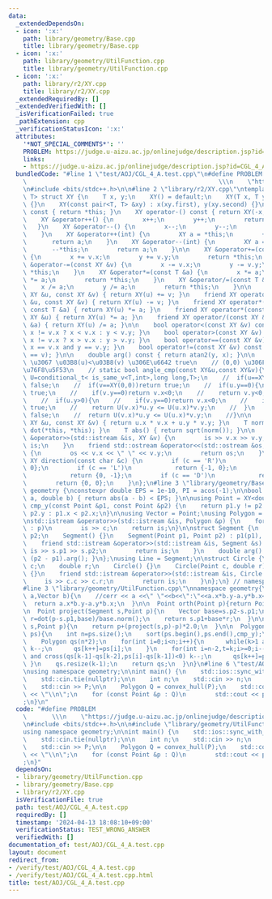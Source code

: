 ```yaml
---
data:
  _extendedDependsOn:
  - icon: ':x:'
    path: library/geometry/Base.cpp
    title: library/geometry/Base.cpp
  - icon: ':x:'
    path: library/geometry/UtilFunction.cpp
    title: library/geometry/UtilFunction.cpp
  - icon: ':x:'
    path: library/r2/XY.cpp
    title: library/r2/XY.cpp
  _extendedRequiredBy: []
  _extendedVerifiedWith: []
  _isVerificationFailed: true
  _pathExtension: cpp
  _verificationStatusIcon: ':x:'
  attributes:
    '*NOT_SPECIAL_COMMENTS*': ''
    PROBLEM: https://judge.u-aizu.ac.jp/onlinejudge/description.jsp?id=CGL_4_A
    links:
    - https://judge.u-aizu.ac.jp/onlinejudge/description.jsp?id=CGL_4_A
  bundledCode: "#line 1 \"test/AOJ/CGL_4_A.test.cpp\"\n#define PROBLEM           \
    \                                                     \\\n    \"https://judge.u-aizu.ac.jp/onlinejudge/description.jsp?id=CGL_4_A\"\
    \n#include <bits/stdc++.h>\n\n#line 2 \"library/r2/XY.cpp\"\ntemplate <typename\
    \ T> struct XY {\n    T x, y;\n    XY() = default;\n    XY(T x, T y) : x(x), y(y)\
    \ {}\n    XY(const pair<T, T> &xy) : x(xy.first), y(xy.second) {}\n\n    XY operator+()\
    \ const { return *this; }\n    XY operator-() const { return XY(-x, -y); }\n\n\
    \    XY &operator++() {\n        x++;\n        y++;\n        return *this;\n \
    \   }\n    XY &operator--() {\n        x--;\n        y--;\n        return *this;\n\
    \    }\n    XY &operator++(int) {\n        XY a = *this;\n        ++*this;\n \
    \       return a;\n    }\n    XY &operator--(int) {\n        XY a = *this;\n \
    \       --*this;\n        return a;\n    }\n\n    XY &operator+=(const XY &v)\
    \ {\n        x += v.x;\n        y += v.y;\n        return *this;\n    }\n    XY\
    \ &operator-=(const XY &v) {\n        x -= v.x;\n        y -= v.y;\n        return\
    \ *this;\n    }\n    XY &operator*=(const T &a) {\n        x *= a;\n        y\
    \ *= a;\n        return *this;\n    }\n    XY &operator/=(const T &a) {\n    \
    \    x /= a;\n        y /= a;\n        return *this;\n    }\n\n    friend XY operator+(const\
    \ XY &u, const XY &v) { return XY(u) += v; }\n    friend XY operator-(const XY\
    \ &u, const XY &v) { return XY(u) -= v; }\n    friend XY operator*(const XY &u,\
    \ const T &a) { return XY(u) *= a; }\n    friend XY operator*(const T &a, const\
    \ XY &u) { return XY(u) *= a; }\n    friend XY operator/(const XY &u, const T\
    \ &a) { return XY(u) /= a; }\n\n    bool operator<(const XY &v) const { return\
    \ x != v.x ? x < v.x : y < v.y; }\n    bool operator>(const XY &v) const { return\
    \ x != v.x ? x > v.x : y > v.y; }\n    bool operator==(const XY &v) const { return\
    \ x == v.x and y == v.y; }\n    bool operator!=(const XY &v) const { return !(*this\
    \ == v); }\n\n    double arg() const { return atan2(y, x); }\n\n    // [0,2pi)\
    \ \u3067 \u03B8(u)<\u03B8(v) \u306E\u6642 true\n    // (0,0) \u306F 2pi \u306B\
    \u76F8\u5F53\n    // static bool angle_cmp(const XY&u,const XY&v){\n    //  using\
    \ U=conditional_t< is_same_v<T,int>,long long,T>;\n    //  if(u==XY(0,0))return\
    \ false;\n    //  if(v==XY(0,0))return true;\n    //  if(u.y==0){\n    //    if(u.x>0)return\
    \ true;\n    //    if(v.y==0)return v.x<0;\n    //    return v.y<0;\n    //  }\n\
    \    //  if(u.y>0){\n    //    if(v.y==0)return v.x<0;\n    //    if(v.y<0)return\
    \ true;\n    //    return U(v.x)*u.y <= U(u.x)*v.y;\n    //  }\n    //  if(v.y>=0)return\
    \ false;\n    //  return U(v.x)*u.y <= U(u.x)*v.y;\n    //}\n\n    friend T dot(const\
    \ XY &u, const XY &v) { return u.x * v.x + u.y * v.y; }\n    T norm() { return\
    \ dot(*this, *this); }\n    T abs() { return sqrt(norm()); }\n\n    friend std::istream\
    \ &operator>>(std::istream &is, XY &v) {\n        is >> v.x >> v.y;\n        return\
    \ is;\n    }\n    friend std::ostream &operator<<(std::ostream &os, const XY &v)\
    \ {\n        os << v.x << \" \" << v.y;\n        return os;\n    }\n\n    static\
    \ XY direction(const char &c) {\n        if (c == 'R')\n            return {1,\
    \ 0};\n        if (c == 'L')\n            return {-1, 0};\n        if (c == 'U')\n\
    \            return {0, -1};\n        if (c == 'D')\n            return {0, 1};\n\
    \        return {0, 0};\n    }\n};\n#line 3 \"library/geometry/Base.cpp\"\nnamespace\
    \ geometry {\nconstexpr double EPS = 1e-10, PI = acos(-1);\n\nbool is_equal(double\
    \ a, double b) { return abs(a - b) < EPS; }\n\nusing Point = XY<double>;\nbool\
    \ cmp_y(const Point &p1, const Point &p2) {\n    return p1.y != p2.y ? p1.y <\
    \ p2.y : p1.x < p2.x;\n}\n\nusing Vector = Point;\nusing Polygon = std::vector<Point>;\n\
    \nstd::istream &operator>>(std::istream &is, Polygon &p) {\n    for (Point &c\
    \ : p)\n        is >> c;\n    return is;\n}\n\nstruct Segment {\n    Point p1,\
    \ p2;\n    Segment() {}\n    Segment(Point p1, Point p2) : p1(p1), p2(p2) {}\n\
    \    friend std::istream &operator>>(std::istream &is, Segment &s) {\n       \
    \ is >> s.p1 >> s.p2;\n        return is;\n    }\n    double arg() const { return\
    \ (p2 - p1).arg(); }\n};\nusing Line = Segment;\n\nstruct Circle {\n    Point\
    \ c;\n    double r;\n    Circle() {}\n    Circle(Point c, double r) : c(c), r(r)\
    \ {}\n    friend std::istream &operator>>(std::istream &is, Circle &c) {\n   \
    \     is >> c.c >> c.r;\n        return is;\n    }\n};\n} // namespace geometry\n\
    #line 3 \"library/geometry/UtilFunction.cpp\"\nnamespace geometry{\n  double cross(Vector\
    \ a,Vector b){\n    //cerr << a <<\" \"<<b<<\":\"<<a.x*b.y-a.y*b.x<<endl;\n  \
    \  return a.x*b.y-a.y*b.x;\n  }\n\n  Point orth(Point p){return Point(-p.y,p.x);}\n\
    \n  Point project(Segment s,Point p){\n    Vector base=s.p2-s.p1;\n    double\
    \ r=dot(p-s.p1,base)/base.norm();\n    return s.p1+base*r;\n  }\n\n  Point reflect(Segment\
    \ s,Point p){\n    return p+(project(s,p)-p)*2.0;\n  }\n\n  Polygon convex_hull(Polygon\
    \ ps){\n    int n=ps.size();\n    sort(ps.begin(),ps.end(),cmp_y);\n    int k=0;\n\
    \    Polygon qs(n*2);\n    for(int i=0;i<n;i++){\n      while(k>1 and cross(qs[k-1]-qs[k-2],ps[i]-qs[k-1])<0)\
    \ k--;\n      qs[k++]=ps[i];\n    }\n    for(int i=n-2,t=k;i>=0;i--){\n      while(k>t\
    \ and cross(qs[k-1]-qs[k-2],ps[i]-qs[k-1])<0) k--;\n      qs[k++]=ps[i];\n   \
    \ }\n    qs.resize(k-1);\n    return qs;\n  }\n}\n#line 6 \"test/AOJ/CGL_4_A.test.cpp\"\
    \nusing namespace geometry;\n\nint main() {\n    std::ios::sync_with_stdio(false);\n\
    \    std::cin.tie(nullptr);\n\n    int n;\n    std::cin >> n;\n    Polygon P(n);\n\
    \    std::cin >> P;\n\n    Polygon Q = convex_hull(P);\n    std::cout << Q.size()\
    \ << \"\\n\";\n    for (const Point &p : Q)\n        std::cout << p << \"\\n\"\
    ;\n}\n"
  code: "#define PROBLEM                                                         \
    \       \\\n    \"https://judge.u-aizu.ac.jp/onlinejudge/description.jsp?id=CGL_4_A\"\
    \n#include <bits/stdc++.h>\n\n#include \"library/geometry/UtilFunction.cpp\"\n\
    using namespace geometry;\n\nint main() {\n    std::ios::sync_with_stdio(false);\n\
    \    std::cin.tie(nullptr);\n\n    int n;\n    std::cin >> n;\n    Polygon P(n);\n\
    \    std::cin >> P;\n\n    Polygon Q = convex_hull(P);\n    std::cout << Q.size()\
    \ << \"\\n\";\n    for (const Point &p : Q)\n        std::cout << p << \"\\n\"\
    ;\n}"
  dependsOn:
  - library/geometry/UtilFunction.cpp
  - library/geometry/Base.cpp
  - library/r2/XY.cpp
  isVerificationFile: true
  path: test/AOJ/CGL_4_A.test.cpp
  requiredBy: []
  timestamp: '2024-04-13 18:08:10+09:00'
  verificationStatus: TEST_WRONG_ANSWER
  verifiedWith: []
documentation_of: test/AOJ/CGL_4_A.test.cpp
layout: document
redirect_from:
- /verify/test/AOJ/CGL_4_A.test.cpp
- /verify/test/AOJ/CGL_4_A.test.cpp.html
title: test/AOJ/CGL_4_A.test.cpp
---
```

